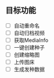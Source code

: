 ## 目标功能

- [ ] 自动重命名
- [ ] 自动归档视频
- [ ] 获取MediaInfo
- [ ] 一键创建种子
- [ ] 创建缩略图
- [ ] 上传图床
- [ ] 生成发种数据